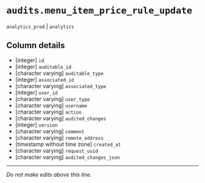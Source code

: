 # `audits.menu_item_price_rule_update`
`analytics_prod` | `analytics`

## Column details
* [integer]   `id`
* [integer]   `auditable_id`
* [character varying] `auditable_type`
* [integer]   `associated_id`
* [character varying] `associated_type`
* [integer]   `user_id`
* [character varying] `user_type`
* [character varying] `username`
* [character varying] `action`
* [character varying] `audited_changes`
* [integer]   `version`
* [character varying] `comment`
* [character varying] `remote_address`
* [timestamp without time zone] `created_at`
* [character varying] `request_uuid`
* [character varying] `audited_changes_json`

-------------------------------------------------------------------------------
*Do not make edits above this line.*
